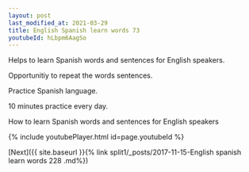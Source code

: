 ```yaml
---
layout: post
last_modified_at: 2021-03-29
title: English Spanish learn words 73 
youtubeId: hLbpm6AagSo
---
```

 
 
Helps to learn Spanish words and sentences for English speakers.

Opportunitiy to repeat the words sentences. 

Practice Spanish language. 
 
10 minutes practice every day. 
 
How to learn Spanish words and sentences for English speakers 
 
{% include youtubePlayer.html id=page.youtubeId %}
 
 
[Next]({{ site.baseurl }}{% link  split1/_posts/2017-11-15-English spanish learn words 228 .md%})
 
